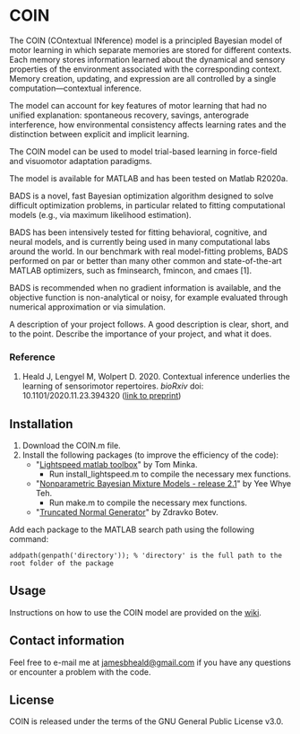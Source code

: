 # COIN

The COIN (COntextual INference) model is a principled Bayesian model of motor learning in which separate memories are stored for different contexts. Each memory stores information learned about the dynamical and sensory properties of the environment associated with the corresponding context. Memory creation, updating, and expression are all controlled by a single computation&mdash;contextual inference.

The model can account for key features of motor learning that had no unified explanation: spontaneous recovery, savings, anterograde interference, how environmental consistency affects learning rates and the distinction between explicit and implicit learning.

The COIN model can be used to model trial-based learning in force-field and visuomotor adaptation paradigms. 

The model is available for MATLAB and has been tested on Matlab R2020a.



BADS is a novel, fast Bayesian optimization algorithm designed to solve difficult optimization problems, in particular related to fitting computational models (e.g., via maximum likelihood estimation).

BADS has been intensively tested for fitting behavioral, cognitive, and neural models, and is currently being used in many computational labs around the world. In our benchmark with real model-fitting problems, BADS performed on par or better than many other common and state-of-the-art MATLAB optimizers, such as fminsearch, fmincon, and cmaes [1].

BADS is recommended when no gradient information is available, and the objective function is non-analytical or noisy, for example evaluated through numerical approximation or via simulation.



A description of your project follows. A good description is clear, short, and to the point. Describe the importance of your project, and what it does.


### Reference

1. Heald J, Lengyel M, Wolpert D. 2020. Contextual inference underlies the learning of sensorimotor repertoires. *bioRxiv* doi: 10.1101/2020.11.23.394320 ([link to preprint](https://www.biorxiv.org/content/10.1101/2020.11.23.394320v1))

## Installation

1. Download the COIN.m file.
2. Install the following packages (to improve the efficiency of the code):
   - "[Lightspeed matlab toolbox](https://github.com/tminka/lightspeed)" by Tom Minka. 
     - Run install_lightspeed.m to compile the necessary mex functions. 
   - "[Nonparametric Bayesian Mixture Models - release 2.1](http://www.stats.ox.ac.uk/~teh/software.html)" by Yee Whye Teh.
     - Run make.m to compile the necessary mex functions. 
   - "[Truncated Normal Generator](https://web.maths.unsw.edu.au/~zdravkobotev/)" by Zdravko Botev.

Add each package to the MATLAB search path using the following command: 
```
addpath(genpath('directory')); % 'directory' is the full path to the root folder of the package
```

## Usage

Instructions on how to use the COIN model are provided on the [wiki](https://github.com/jamesheald/COIN/wiki).

## Contact information

Feel free to e-mail me at [jamesbheald@gmail.com](mailto:jamesbheald@gmail.com) if you have any questions or encounter a problem with the code.

## License

COIN is released under the terms of the GNU General Public License v3.0.
